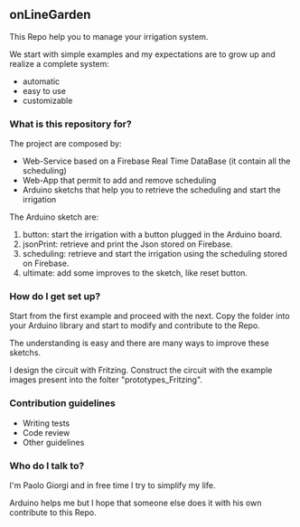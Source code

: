 ## onLineGarden ##


This Repo help you to manage your irrigation system.

We start with simple examples and my expectations are to grow up and realize a complete system:

* automatic
* easy to use
* customizable

### What is this repository for? ###

The project are composed by:

* Web-Service based on a Firebase Real Time DataBase (it contain all the scheduling)
* Web-App that permit to add and remove scheduling
* Arduino sketchs that help you to retrieve the scheduling and start the irrigation

The Arduino sketch are:

1. button: start the irrigation with a button plugged in the Arduino board.
2. jsonPrint: retrieve and print the Json stored on Firebase.
3. scheduling: retrieve and start the irrigation using the scheduling stored on Firebase.
4. ultimate: add some improves to the sketch, like reset button.

### How do I get set up? ###

Start from the first example and proceed with the next.
Copy the folder into your Arduino library and start to modify and contribute to the Repo.

The understanding is easy and there are many ways to improve these sketchs.

I design the circuit with Fritzing.
Construct the circuit with the example images present into the folter "prototypes_Fritzing".

### Contribution guidelines ###

* Writing tests
* Code review
* Other guidelines

### Who do I talk to? ###

I'm Paolo Giorgi and in free time I try to simplify my life.

Arduino helps me but I hope that someone else does it with his own contribute to this Repo.

